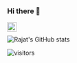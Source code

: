 ### Hi there 👋
<a href="https://www.linkedin.com/in/jaiswal-rajat/" target="_blank">
  <img align="left" alt="Linkedin" width="22px" src="https://cdn.jsdelivr.net/npm/simple-icons@v3/icons/linkedin.svg" />
</a>

<br />

![Rajat's GitHub stats](https://github-readme-stats.vercel.app/api?username=rajat499&count_private=true&theme=dracula&show_icons=true&hide_border=true)

![visitors](https://anirudhakulkarni-visitor-badge.glitch.me/badge?page_id=rajat499.rajat499)
<!--
**rajat499/rajat499** is a ✨ _special_ ✨ repository because its `README.md` (this file) appears on your GitHub profile.

Here are some ideas to get you started:

- 🔭 I’m currently working on ...
- 🌱 I’m currently learning ...
- 👯 I’m looking to collaborate on ...
- 🤔 I’m looking for help with ...
- 💬 Ask me about ...
- 📫 How to reach me: ...
- 😄 Pronouns: ...
- ⚡ Fun fact: ...
-->
